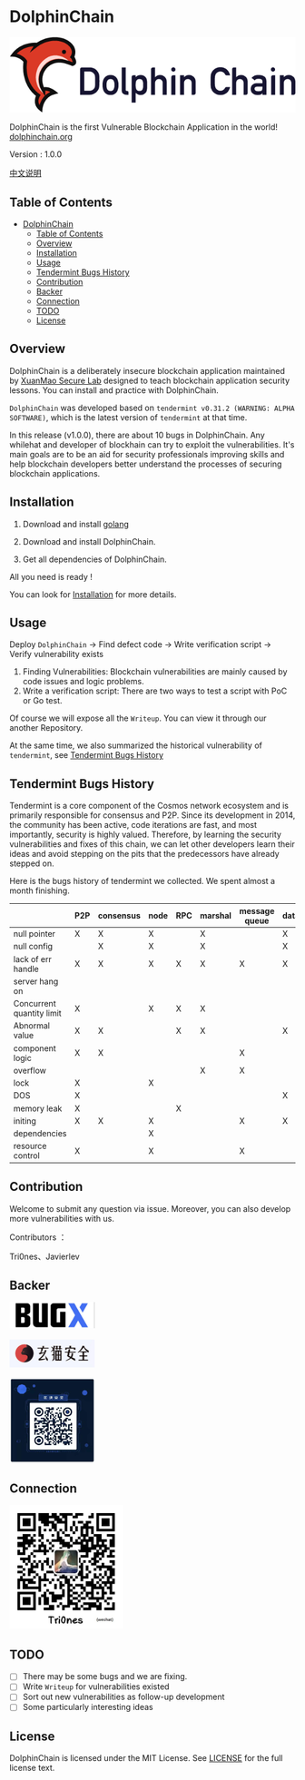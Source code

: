 # DolphinChain

![dolphinchain.logo](./doc/images/dolphinchain.logo.png)

DolphinChain is the first Vulnerable Blockchain Application in the world! [dolphinchain.org](http://dolphinchain.org)

Version : 1.0.0

[中文说明](./README.zh-cn.md)

## Table of Contents

<!-- TOC -->

- [DolphinChain](#dolphinchain)
  - [Table of Contents](#table-of-contents)
  - [Overview](#overview)
  - [Installation](#installation)
  - [Usage](#usage)
  - [Tendermint Bugs History](#tendermint-bugs-history)
  - [Contribution](#contribution)
  - [Backer](#backer)
  - [Connection](#connection)
  - [TODO](#todo)
  - [License](#license)

<!-- /TOC -->

## Overview

DolphinChain is a deliberately insecure blockchain application maintained by [XuanMao Secure Lab](https://github.com/XuanMaoSecLab) designed to teach blockchain application security lessons. You can install and practice with DolphinChain.

`DolphinChain` was developed based on `tendermint v0.31.2 (WARNING: ALPHA SOFTWARE)`, which is the latest version of `tendermint` at that time.

In this release (v1.0.0), there are about 10 bugs in DolphinChain. Any whilehat and developer of blockhain can try to exploit the vulnerabilities. It's main goals are to be an aid for security professionals improving skills and help blockchain developers better understand the processes of securing blockchain applications.

## Installation

1. Download and install [golang](https://golang.org/doc/install)

2. Download and install DolphinChain.

3. Get all dependencies of DolphinChain.

All you need is ready !

You can look for [Installation](./doc/Installation.md) for more details.

## Usage

Deploy `DolphinChain` -> Find defect code -> Write verification script -> Verify vulnerability exists

1. Finding Vulnerabilities: Blockchain vulnerabilities are mainly caused by code issues and logic problems.
2. Write a verification script: There are two ways to test a script with PoC or Go test.

Of course we will expose all the `Writeup`. You can view it through our another Repository.

At the same time, we also summarized the historical vulnerability of `tendermint`, see [Tendermint Bugs History](#Tendermint-Bugs-History)

## Tendermint Bugs History

Tendermint is a core component of the Cosmos network ecosystem and is primarily responsible for consensus and P2P. Since its development in 2014, the community has been active, code iterations are fast, and most importantly, security is highly valued. Therefore, by learning the security vulnerabilities and fixes of this chain, we can let other developers learn their ideas and avoid stepping on the pits that the predecessors have already stepped on.

Here is the bugs history of tendermint we collected. We spent almost a month finishing.

|   |  P2P  |  consensus  |  node  |  RPC  |  marshal  |  message queue  |  database  |  message  |  logic  |  seed list  |  mempool  |
|----|----|----|----|----|----|----|----|----|----|----|----|
null pointer  |  X  |  X  |  X  |    |  X  |    |  X  |  X  |  X  |  X  |  X  |
null config  |    |  X  |  X  |    |  X  |    |  X  |  X  |  X  |  X  |  X  |
lack of err handle  |  X  |  X  |  X  |  X  |  X  |  X  |  X  |  X  |  X  |    |  X  |
server hang on  |    |    |    |    |    |    |    |    |    |    |  X  |
Concurrent quantity limit  |  X  |    |  X  |  X  |  X  |    |    |  X  |    |    |  X  |
Abnormal value  |  X  |  X  |    |  X  |  X  |    |  X  |  X  |    |  X  |    |
component logic  |  X  |  X  |    |    |    |  X  |    |    |  X  |    |    |
overflow  |    |    |    |    |  X  |  X  |    |    |    |    |    |
lock  |  X  |    |  X  |    |    |    |    |    |    |    |    |
DOS  |  X  |    |    |    |    |    |  X  |    |    |  X  |  X  |
memory leak  |  X  |    |    |  X  |    |    |    |  X  |    |    |    |
initing  |  X  |  X  |  X  |    |    |  X  |  X  |    |  X  |    |  X  |
dependencies  |    |    |  X  |    |    |    |    |  X  |    |    |    |
resource control  |  X  |    |  X  |    |    |  X  |    |  X  |    |    |  X  |

## Contribution

Welcome to submit any question via issue. Moreover, you can also develop more vulnerabilities with us.

Contributors ：

Tri0nes、Javierlev

## Backer

<p>
  <a href="https://www.bugx.io" target="_blank"><img src="./doc/images/bugx.png" width="150"></a>
  <br>
  <br>
  <a href="https://github.com/XuanMaoSecLab" target="_blank"><img src="./doc/images/xuanmao_logo.jpg" width="150"></a>
  <br><br>
  <img src="./doc/images/blockseccode.jpg" width="150">
</p>

## Connection

<p>
<img src="./doc/images/Tri0nes.jpg" width="200">
</p>

## TODO

- [ ] There may be some bugs and we are fixing.
- [ ] Write `Writeup` for vulnerabilities existed
- [ ] Sort out new vulnerabilities as follow-up development
- [ ] Some particularly interesting ideas

## License

DolphinChain is licensed under the MIT License. See [LICENSE](./LICENSE) for the full license text.
